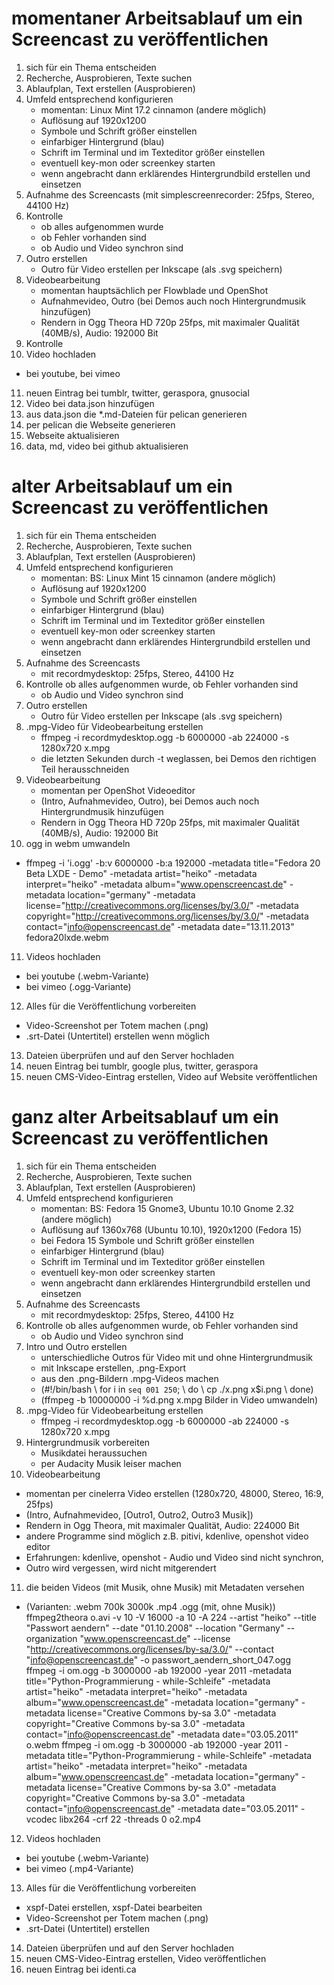 # momentaner Arbeitsablauf um ein Screencast zu veröffentlichen

1. sich für ein Thema entscheiden
2. Recherche, Ausprobieren, Texte suchen
3. Ablaufplan, Text erstellen (Ausprobieren)
4. Umfeld entsprechend konfigurieren
   * momentan: Linux Mint 17.2 cinnamon (andere möglich)
   * Auflösung auf 1920x1200
   * Symbole und Schrift größer einstellen
   * einfarbiger Hintergrund (blau)
   * Schrift im Terminal und im Texteditor größer einstellen
   * eventuell key-mon oder screenkey starten
   * wenn angebracht dann erklärendes Hintergrundbild erstellen und einsetzen
5. Aufnahme des Screencasts (mit simplescreenrecorder: 25fps, Stereo, 44100 Hz)
6. Kontrolle 
   * ob alles aufgenommen wurde
   * ob Fehler vorhanden sind
   * ob Audio und Video synchron sind
7. Outro erstellen
   * Outro für Video erstellen per Inkscape (als .svg speichern)
8. Videobearbeitung
   * momentan hauptsächlich per Flowblade und OpenShot
   * Aufnahmevideo, Outro (bei Demos auch noch Hintergrundmusik hinzufügen)
   * Rendern in Ogg Theora HD 720p 25fps, mit maximaler Qualität (40MB/s), Audio: 192000 Bit
9. Kontrolle
10. Video hochladen
   * bei youtube, bei vimeo
11. neuen Eintrag bei tumblr, twitter, geraspora, gnusocial
12. Video bei data.json hinzufügen
13. aus data.json die *.md-Dateien für pelican generieren
14. per pelican die Webseite generieren
15. Webseite aktualisieren
16. data, md, video bei github aktualisieren


# alter Arbeitsablauf um ein Screencast zu veröffentlichen

1. sich für ein Thema entscheiden
2. Recherche, Ausprobieren, Texte suchen
3. Ablaufplan, Text erstellen (Ausprobieren)
4. Umfeld entsprechend konfigurieren
   * momentan: BS: Linux Mint 15 cinnamon (andere möglich)
   * Auflösung auf 1920x1200
   * Symbole und Schrift größer einstellen
   * einfarbiger Hintergrund (blau)
   * Schrift im Terminal und im Texteditor größer einstellen
   * eventuell key-mon oder screenkey starten
   * wenn angebracht dann erklärendes Hintergrundbild erstellen und einsetzen
5. Aufnahme des Screencasts
   * mit recordmydesktop: 25fps, Stereo, 44100 Hz
6. Kontrolle ob alles aufgenommen wurde, ob Fehler vorhanden sind
   * ob Audio und Video synchron sind
7. Outro erstellen
   * Outro für Video erstellen per Inkscape (als .svg speichern)
8. .mpg-Video für Videobearbeitung erstellen
   * ffmpeg -i recordmydesktop.ogg -b 6000000 -ab 224000 -s 1280x720 x.mpg
   * die letzten Sekunden durch -t weglassen, bei Demos den richtigen Teil herausschneiden
9. Videobearbeitung
   * momentan per OpenShot Videoeditor
   * (Intro, Aufnahmevideo, Outro), bei Demos auch noch Hintergrundmusik hinzufügen
   * Rendern in Ogg Theora HD 720p 25fps, mit maximaler Qualität (40MB/s), Audio: 192000 Bit
10. ogg in webm umwandeln
   * ffmpeg -i 'i.ogg' -b:v 6000000 -b:a 192000 -metadata title="Fedora 20 Beta LXDE - Demo" -metadata artist="heiko" -metadata interpret="heiko" -metadata album="www.openscreencast.de" -metadata location="germany" -metadata license="http://creativecommons.org/licenses/by/3.0/" -metadata copyright="http://creativecommons.org/licenses/by/3.0/" -metadata contact="info@openscreencast.de" -metadata date="13.11.2013" fedora20lxde.webm
11. Videos hochladen
   * bei youtube (.webm-Variante)
   * bei vimeo (.ogg-Variante)
12. Alles für die Veröffentlichung vorbereiten
   * Video-Screenshot per Totem machen (.png)
   * .srt-Datei (Untertitel) erstellen wenn möglich
13. Dateien überprüfen und auf den Server hochladen
14. neuen Eintrag bei tumblr, google plus, twitter, geraspora
15. neuen CMS-Video-Eintrag erstellen, Video auf Website veröffentlichen


# ganz alter Arbeitsablauf um ein Screencast zu veröffentlichen

1. sich für ein Thema entscheiden
2. Recherche, Ausprobieren, Texte suchen
3. Ablaufplan, Text erstellen (Ausprobieren)
4. Umfeld entsprechend konfigurieren
   * momentan: BS: Fedora 15 Gnome3, Ubuntu 10.10 Gnome 2.32 (andere möglich)
   * Auflösung auf 1360x768 (Ubuntu 10.10), 1920x1200 (Fedora 15)
   * bei Fedora 15 Symbole und Schrift größer einstellen
   * einfarbiger Hintergrund (blau)
   * Schrift im Terminal und im Texteditor größer einstellen
   * eventuell key-mon oder screenkey starten
   * wenn angebracht dann erklärendes Hintergrundbild erstellen und einsetzen
5. Aufnahme des Screencasts
   * mit recordmydesktop: 25fps, Stereo, 44100 Hz
6. Kontrolle ob alles aufgenommen wurde, ob Fehler vorhanden sind
   * ob Audio und Video synchron sind
7. Intro und Outro erstellen
   * unterschiedliche Outros für Video mit und ohne Hintergrundmusik
   * mit Inkscape erstellen, .png-Export
   * aus den .png-Bildern .mpg-Videos machen
   * (#!/bin/bash \ for i in `seq 001 250`; \ do \ cp ./x.png x$i.png \ done)
   * (ffmpeg -b 10000000 -i %d.png x.mpg       Bilder in Video umwandeln)
8. .mpg-Video für Videobearbeitung erstellen
   * ffmpeg -i recordmydesktop.ogg -b 6000000 -ab 224000 -s 1280x720 x.mpg
9. Hintergrundmusik vorbereiten
   * Musikdatei heraussuchen
   * per Audacity Musik leiser machen
10. Videobearbeitung
   * momentan per cinelerra Video erstellen (1280x720, 48000, Stereo, 16:9, 25fps)
   * (Intro, Aufnahmevideo, [Outro1, Outro2, Outro3 Musik])
   * Rendern in Ogg Theora, mit maximaler Qualität, Audio: 224000 Bit
   * andere Programme sind möglich z.B. pitivi, kdenlive, openshot video editor
   * Erfahrungen: kdenlive, openshot - Audio und Video sind nicht synchron, 
   * Outro wird vergessen, wird nicht mitgerendert
11. die beiden Videos (mit Musik, ohne Musik) mit Metadaten versehen
   * (Varianten: .webm 700k 3000k .mp4 .ogg (mit, ohne Musik))
ffmpeg2theora  o.avi -v 10 -V 16000 -a 10 -A 224 --artist "heiko" --title "Passwort  aendern" --date "01.10.2008" --location "Germany" --organization  "www.openscreencast.de" --license "http://creativecommons.org/licenses/by-sa/3.0/" --contact "info@openscreencast.de" -o passwort_aendern_short_047.ogg  
ffmpeg  -i om.ogg -b 3000000 -ab 192000 -year 2011 -metadata  title="Python-Programmierung - while-Schleife" -metadata artist="heiko"  -metadata interpret="heiko" -metadata album="www.openscreencast.de"  -metadata location="germany" -metadata license="Creative Commons by-sa  3.0" -metadata copyright="Creative Commons by-sa 3.0" -metadata  contact="info@openscreencast.de" -metadata date="03.05.2011" o.webm
ffmpeg  -i om.ogg -b 3000000 -ab 192000 -year 2011 -metadata  title="Python-Programmierung - while-Schleife" -metadata artist="heiko"  -metadata interpret="heiko" -metadata album="www.openscreencast.de"  -metadata location="germany" -metadata license="Creative Commons by-sa  3.0" -metadata copyright="Creative Commons by-sa 3.0" -metadata  contact="info@openscreencast.de" -metadata date="03.05.2011" -vcodec  libx264 -crf 22 -threads 0 o2.mp4
12. Videos hochladen
   * bei youtube (.webm-Variante)
   * bei vimeo (.mp4-Variante)
13. Alles für die Veröffentlichung vorbereiten
   * xspf-Datei erstellen, xspf-Datei bearbeiten
   * Video-Screenshot per Totem machen (.png)
   * .srt-Datei (Untertitel) erstellen 
14. Dateien überprüfen und auf den Server hochladen
15. neuen CMS-Video-Eintrag erstellen, Video veröffentlichen
16. neuen Eintrag bei identi.ca


